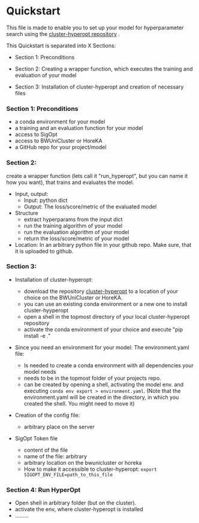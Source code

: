 # Quickstart

This file is made to enable you to set up your model for hyperparameter search using the 
[cluster-hyperopt repository](https://github.com/aimat-lab/cluster-hyperopt) .

This Quickstart is separated into X Sections:

- Section 1: Preconditions

- Section 2: Creating a wrapper function, which executes the training and evaluation of your model

- Section 3: Installation of cluster-hyperopt and creation of necessary files

### Section 1: Preconditions
- a conda environment for your model
- a training and an evaluation function for your model
- access to SigOpt
- access to BWUniCluster or HoreKA
- a GitHub repo for your project/model


### Section 2:
create a wrapper function (lets call it "run_hyperopt", but you can name it how you want), 
that trains and evaluates the model.
  - Input, output:
    - Input: python dict
    - Output: The loss/score/metric of the evaluated model
  - Structure
    - extract hyperparams from the input dict
    - run the training algorithm of your model
    - run the evaluation algorithm of your model
    - return the loss/score/metric of your model
  - Location: In an arbitrary python file in your github repo. Make sure, that it is uploaded to github.

### Section 3:
- Installation of cluster-hyperopt:
  - download the repository [cluster-hyperopt](https://github.com/aimat-lab/cluster-hyperopt) to a
  location of your choice on the BWUniCluster or HoreKA.
  - you can use an existing conda environment or a new one to install cluster-hyyperopt
  - open a shell in the topmost directory of your local cluster-hyperopt repository
  - activate the conda environment of your choice and execute "pip install -e ."



- Since you need an environment for your model: The environment.yaml file:
  - Is needed to create a conda environment with all dependencies your model needs
  - needs to be in the topmost folder of your projects repo.
  - can be created by opening a shell, activating the model env. and executing 
  ```conda env export > environment.yaml```. (Note that the environment.yaml will be
  created in the directory, in which you created the shell. You might need to move it)
  
- Creation of the config file:
  - arbitrary place on the server
- SigOpt Token file
  - content of the file
  - name of the file: arbitrary
  - arbitrary location on the bwunicluster or horeka
  - How to make it accessible to cluster-hyperopt: ```export SIGOPT_ENV_FILE=path_to_this_file```

### Section 4: Run HyperOpt
- Open shell in arbitrary folder (but on the cluster).
- activate the env, where cluster-hyperopt is installed
-  .........
